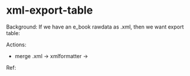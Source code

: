 # xml-export-table
Background:
If we have an e_book rawdata as .xml, then we want export table:

Actions:
- merge .xml -> xmlformatter ->

Ref:
